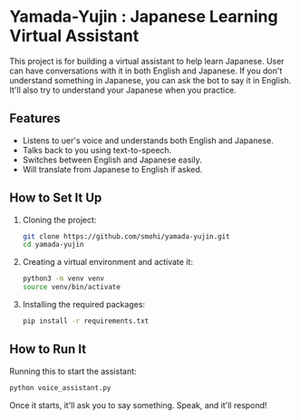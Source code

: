 
# Yamada-Yujin : Japanese Learning Virtual Assistant

This project is for building a virtual assistant to help learn Japanese. User can have conversations with it in both English and Japanese. If you don't understand something in Japanese, you can ask the bot to say it in English. It'll also try to understand your Japanese when you practice.

## Features
- Listens to uer's voice and understands both English and Japanese.
- Talks back to you using text-to-speech.
- Switches between English and Japanese easily.
- Will translate from Japanese to English if asked.

## How to Set It Up

1. Cloning the project:
   ```bash
   git clone https://github.com/smohi/yamada-yujin.git
   cd yamada-yujin
   ```

2. Creating a virtual environment and activate it:
   ```bash
   python3 -m venv venv
   source venv/bin/activate
   ```

3. Installing the required packages:
   ```bash
   pip install -r requirements.txt
   ```

## How to Run It

Running this to start the assistant:
```bash
python voice_assistant.py
```

Once it starts, it'll ask you to say something. Speak, and it'll respond!



